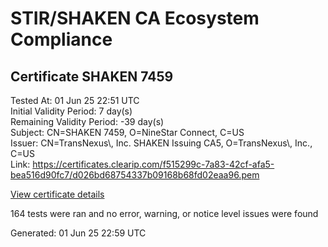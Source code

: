 # STIR/SHAKEN CA Ecosystem Compliance

## Certificate SHAKEN 7459

Tested At: 01 Jun 25 22:51 UTC\
Initial Validity Period: 7 day(s)\
Remaining Validity Period: -39 day(s)\
Subject: CN=SHAKEN 7459, O=NineStar Connect, C=US\
Issuer: CN=TransNexus\\, Inc. SHAKEN Issuing CA5, O=TransNexus\\, Inc., C=US\
Link: https://certificates.clearip.com/f515299c-7a83-42cf-afa5-bea516d90fc7/d026bd68754337b09168b68fd02eaa96.pem

[View certificate details](https://x509.io/?cert=MIIC0DCCAnagAwIBAgIQdqg3qik5eUkGB1O%2BgJitBzAKBggqhkjOPQQDAjBWMQswCQYDVQQGEwJVUzEZMBcGA1UEChMQVHJhbnNOZXh1cywgSW5jLjEsMCoGA1UEAxMjVHJhbnNOZXh1cywgSW5jLiBTSEFLRU4gSXNzdWluZyBDQTUwHhcNMjUwNDE2MjIwODU3WhcNMjUwNDIzMjIwODU2WjA%2BMQswCQYDVQQGEwJVUzEZMBcGA1UEChMQTmluZVN0YXIgQ29ubmVjdDEUMBIGA1UEAxMLU0hBS0VOIDc0NTkwWTATBgcqhkjOPQIBBggqhkjOPQMBBwNCAATFXL7rp1Qke22bgEUbGaDf2uHXdBDBerhJvl6BTxLWMSgqIcT72K1kOfBnToU4yq%2BB1J9IbfZWz%2BAFQBCpSLW9o4IBPDCCATgwDAYDVR0TAQH%2FBAIwADAOBgNVHQ8BAf8EBAMCB4AwHQYDVR0OBBYEFAhTxMQdy0NRdUBgF7%2FOv0Kcgs2ZMB8GA1UdIwQYMBaAFNoAs4f4gj%2B%2FuiKiZGO19i%2FMjnXKMBcGA1UdIAQQMA4wDAYKYIZIAYb%2FCQEBBDCBpgYDVR0fBIGeMIGbMIGYoDqgOIY2aHR0cHM6Ly9hdXRoZW50aWNhdGUtYXBpLmljb25lY3Rpdi5jb20vZG93bmxvYWQvdjEvY3JsolqkWDBWMRQwEgYDVQQHDAtCcmlkZ2V3YXRlcjELMAkGA1UECAwCTkoxEzARBgNVBAMMClNUSS1QQSBDUkwxCzAJBgNVBAYTAlVTMQ8wDQYDVQQKDAZTVEktUEEwFgYIKwYBBQUHARoECjAIoAYWBDc0NTkwCgYIKoZIzj0EAwIDSAAwRQIhAPePkLZcCzO3TDdRROaHSmHB0Az1eaysDZEfMXW0OaMFAiArN4CF9c7X4Gaq%2Bxngv1FkyfBnhXQfqLpRLXuRNCDAww%3D%3D)

164 tests were ran and no error, warning, or notice level issues were found


Generated: 01 Jun 25 22:59 UTC